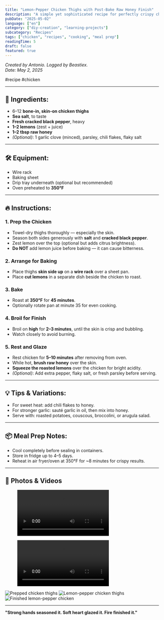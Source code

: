 ```yaml
---
title: "Lemon-Pepper Chicken Thighs with Post-Bake Raw Honey Finish"
description: "A simple yet sophisticated recipe for perfectly crispy chicken thighs with a bright citrus finish and sweet honey glaze."
pubDate: "2025-05-02"
language: ["en"]
category: ["diy-creation", "learning-projects"]
subcategory: "Recipes"
tags: ["chicken", "recipes", "cooking", "meal prep"]
readingTime: 5
draft: false
featured: true
---
```


_Created by Antonio. Logged by Beastiex._  
_Date: May 2, 2025_

#recipe #chicken

---

## 🥩 Ingredients:

- 6–12 **bone-in, skin-on chicken thighs**
- **Sea salt**, to taste
- **Fresh cracked black pepper**, heavy
- **1–2 lemons** (zest + juice)
- **1–2 tbsp raw honey**
- _(Optional)_: 1 garlic clove (minced), parsley, chili flakes, flaky salt

---

## 🛠️ Equipment:

- Wire rack
- Baking sheet
- Drip tray underneath (optional but recommended)
- Oven preheated to **350°F**

---

## 🔥 Instructions:

### 1. **Prep the Chicken**

- Towel-dry thighs thoroughly — especially the skin.
- Season both sides generously with **salt** and **cracked black pepper**.
- Zest lemon over the top (optional but adds citrus brightness).
- **Do NOT** add lemon juice before baking — it can cause bitterness.

### 2. **Arrange for Baking**

- Place thighs **skin side up** on a **wire rack** over a sheet pan.
- Place **cut lemons** in a separate dish beside the chicken to roast.

### 3. **Bake**

- Roast at **350°F** for **45 minutes**.
- Optionally rotate pan at minute 35 for even cooking.

### 4. **Broil for Finish**

- Broil on **high** for **2–3 minutes**, until the skin is crisp and bubbling.
- Watch closely to avoid burning.

### 5. **Rest and Glaze**

- Rest chicken for **5–10 minutes** after removing from oven.
- While hot, **brush raw honey** over the skin.
- **Squeeze the roasted lemons** over the chicken for bright acidity.
- _(Optional)_: Add extra pepper, flaky salt, or fresh parsley before serving.

---

## 💡 Tips & Variations:

- For sweet heat: add chili flakes to honey.
- For stronger garlic: sauté garlic in oil, then mix into honey.
- Serve with: roasted potatoes, couscous, broccolini, or arugula salad.

---

## 📦 Meal Prep Notes:

- Cool completely before sealing in containers.
- Store in fridge up to 4–5 days.
- Reheat in air fryer/oven at 350°F for ~8 minutes for crispy results.

---

## 📸 Photos & Videos

<div class="media-gallery">
  <figure class="video-wrapper">
    <video controls preload="metadata">
      <source src="/recipes/lemon-pepper-chicken/lemon-pepper-chicken-02.MP4" type="video/mp4">
      Your browser does not support the video tag.
    </video>
  </figure>

  <figure class="video-wrapper">
    <video controls preload="metadata">
      <source src="/recipes/lemon-pepper-chicken/lemon-pepper-chicken-01.MP4" type="video/mp4">
      Your browser does not support the video tag.
    </video>
  </figure>

  <div class="photo-gallery">
    <img src="/recipes/lemon-pepper-chicken/lemon-pepper-chicken-photo-0a88a2aa-cfa3-48a4-ad07-7d91f440fd3e.jpeg" alt="Prepped chicken thighs">
    <img src="/recipes/lemon-pepper-chicken/lemon-pepper-chicken-photo-2568.jpeg" alt="Lemon-pepper chicken thighs">
    <img src="/recipes/lemon-pepper-chicken/lemon-pepper-chicken-photo-2562.jpeg" alt="Finished lemon-pepper chicken">
  </div>
</div>

---

**"Strong hands seasoned it. Soft heart glazed it. Fire finished it."**
